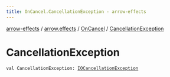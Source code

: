 ```yaml
---
title: OnCancel.CancellationException - arrow-effects
---
```


[arrow-effects](../../index.html) / [arrow.effects](../index.html) / [OnCancel](index.html) / [CancellationException](./-cancellation-exception.html)

# CancellationException

`val CancellationException: `[`IOCancellationException`](../../arrow.effects.data.internal/-i-o-cancellation-exception.html)